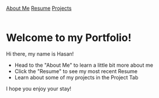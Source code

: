 <div style="margin-top: 20px;">
  <a href="/about/" class="button">About Me</a>
  <a href="/resume/" class="button">Resume</a>
  <a href="/projects/" class="button">Projects</a>
</div>

<br>

# Welcome to my Portfolio!

Hi there, my name is Hasan!

- Head to the "About Me" to learn a little bit more about me
- Click the "Resume" to see my most recent Resume
- Learn about some of my projects in the Project Tab

I hope you enjoy your stay!
